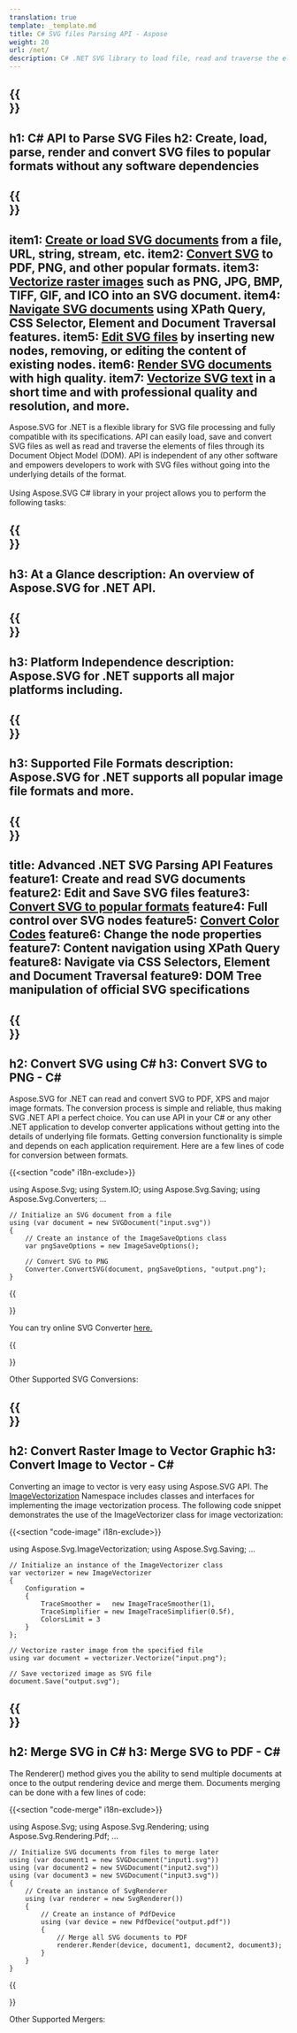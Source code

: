 ```yaml
---
translation: true
template: _template.md
title: C# SVG files Parsing API - Aspose 
weight: 20
url: /net/ 
description: C# .NET SVG library to load file, read and traverse the elements and convert SVG to PDF, XPS and Image formats
---
```


{{<section banner>}}
---
h1: C# API to Parse SVG Files
h2: Create, load, parse, render and convert SVG files to popular formats without any software dependencies
---

{{<section overview>}}
---
item1: <a href="https://docs.aspose.com/svg/net/how-to-work-with-aspose-svg-api/creating-loading-documents/" target="_blank">Create or load SVG documents</a> from a file, URL, string, stream, etc.
item2: <a href="https://docs.aspose.com/svg/net/how-to-work-with-aspose-svg-api/converting/" target="_blank">Convert SVG</a> to PDF, PNG, and other popular formats.
item3: <a href="https://docs.aspose.com/svg/net/how-to-work-with-aspose-svg-api/vectorization/" target="_blank">Vectorize raster images</a> such as PNG, JPG, BMP, TIFF, GIF, and ICO into an SVG document.
item4: <a href="https://docs.aspose.com/svg/net/how-to-work-with-aspose-svg-api/navigation-inspection/" target="_blank">Navigate SVG documents</a> using XPath Query, CSS Selector, Element and Document Traversal features. 
item5: <a href="https://docs.aspose.com/svg/net/how-to-work-with-aspose-svg-api/how-to-edit-svg-documents/" target="_blank">Edit SVG files</a> by inserting new nodes, removing, or editing the content of existing nodes.
item6: <a href="https://docs.aspose.com/svg/net/how-to-work-with-aspose-svg-api/how-to-merge-svg-files/" target="_blank">Render SVG documents</a> with high quality. 
item7: <a href="https://docs.aspose.com/svg/net/how-to-work-with-aspose-svg-api/text-vectorization/" target="_blank">Vectorize SVG text</a> in a short time and with professional quality and resolution, and more.
---

Aspose.SVG for .NET is a flexible library for SVG file processing and fully compatible with its specifications. API can easily load, save and convert SVG files as well as read and traverse the elements of files through its Document Object Model (DOM). API is independent of any other software and empowers developers to work with SVG files without going into the underlying details of the format.<br><br>
Using Aspose.SVG C# library in your project allows you to perform the following tasks:

{{<section glance>}}
---
h3: At a Glance
description: An overview of Aspose.SVG for .NET API.
---

{{<section platform>}}
---
h3: Platform Independence
description: Aspose.SVG for .NET supports all major platforms including.
---

{{<section formats>}}
---
h3: Supported File Formats
description: Aspose.SVG for .NET supports all popular image file formats and more.
---

{{<section feature>}}
---
title: Advanced .NET SVG Parsing API Features
feature1: Create and read SVG documents
feature2: Edit and Save SVG files
feature3: <a href="/svg/{{lang.url-fragment}}net/conversion/">Convert SVG to popular formats</a>
feature4: Full control over SVG nodes
feature5: <a href="/svg/{{lang.url-fragment}}net/color-converter/">Convert Color Codes</a>
feature6: Change the node properties
feature7: Content navigation using XPath Query
feature8: Navigate via CSS Selectors, Element and Document Traversal
feature9: DOM Tree manipulation of official SVG specifications
---

{{<section converter>}}
---
h2: Convert SVG using C#
h3: Convert SVG to PNG - C#
---
   
Aspose.SVG for .NET can read and convert SVG to PDF, XPS and major image formats. The conversion process is simple and reliable, thus making SVG .NET API a perfect choice. You can use API in your C# or any other .NET application to develop converter applications without getting into the details of underlying file formats. Getting conversion functionality is simple and depends on each application requirement. Here are a few lines of code for conversion between formats.


{{<section "code" i18n-exclude>}}
     
using Aspose.Svg;
using System.IO;
using Aspose.Svg.Saving;
using Aspose.Svg.Converters;
...
    
    // Initialize an SVG document from a file
    using (var document = new SVGDocument("input.svg"))
    {
    	// Create an instance of the ImageSaveOptions class
    	var pngSaveOptions = new ImageSaveOptions();    
    
        // Convert SVG to PNG
    	Converter.ConvertSVG(document, pngSaveOptions, "output.png");
    }

{{<section online-converters>}}

You can try online SVG Converter <a href="https://products.aspose.app/svg/conversion/svg" target="_blank">here.</a>

{{<section other-converters>}}

Other Supported SVG Conversions:

{{<section image-vector>}}
---
h2: Convert Raster Image to Vector Graphic
h3: Convert Image to Vector - C#
---

Converting an image to vector is very easy using Aspose.SVG API. The <a href="https://apireference.aspose.com/svg/net/aspose.svg.imagevectorization/"  target="_blank">ImageVectorization</a> Namespace includes classes and interfaces for implementing the image vectorization process. The following code snippet demonstrates the use of the ImageVectorizer class for image vectorization:

{{<section "code-image" i18n-exclude>}}
     
using Aspose.Svg.ImageVectorization;
using Aspose.Svg.Saving;
...
    
	// Initialize an instance of the ImageVectorizer class
	var vectorizer = new ImageVectorizer
	{
		Configuration = 
		{
			TraceSmoother =   new ImageTraceSmoother(1),
			TraceSimplifier = new ImageTraceSimplifier(0.5f),
			ColorsLimit = 3
		}
	};
	
	// Vectorize raster image from the specified file
	using var document = vectorizer.Vectorize("input.png");
	
	// Save vectorized image as SVG file 
	document.Save("output.svg");

{{<section merge>}}
---
h2: Merge SVG in C#
h3: Merge SVG to PDF - C#
---	
	
The Renderer() method gives you the ability to send multiple documents at once to the output rendering device and merge them. Documents merging can be done with a few lines of code:

{{<section "code-merge" i18n-exclude>}}
     
using Aspose.Svg;
using Aspose.Svg.Rendering;
using Aspose.Svg.Rendering.Pdf;
...   
	
	// Initialize SVG documents from files to merge later
	using (var document1 = new SVGDocument("input1.svg"))
	using (var document2 = new SVGDocument("input2.svg"))
	using (var document3 = new SVGDocument("input3.svg"))
	{
		// Create an instance of SvgRenderer
		using (var renderer = new SvgRenderer())
		{
			// Create an instance of PdfDevice
			using (var device = new PdfDevice("output.pdf"))
			{
				// Merge all SVG documents to PDF
				renderer.Render(device, document1, document2, document3);
			}
		}
	}

{{<section other-mergers>}}	

Other Supported Mergers: 